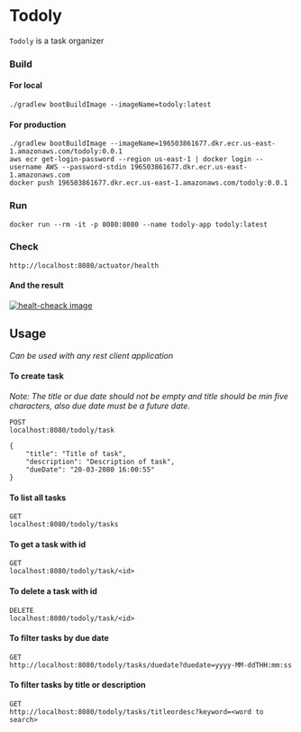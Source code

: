 # Todoly

`Todoly` is a task organizer

### Build
#### For local

```
./gradlew bootBuildImage --imageName=todoly:latest 
```
#### For production

```
./gradlew bootBuildImage --imageName=196503861677.dkr.ecr.us-east-1.amazonaws.com/todoly:0.0.1
aws ecr get-login-password --region us-east-1 | docker login --username AWS --password-stdin 196503861677.dkr.ecr.us-east-1.amazonaws.com
docker push 196503861677.dkr.ecr.us-east-1.amazonaws.com/todoly:0.0.1
```
### Run

```
docker run --rm -it -p 8080:8080 --name todoly-app todoly:latest
```

### Check

```
http://localhost:8080/actuator/health
```

#### And the result

[![healt-cheack image](https://user-images.githubusercontent.com/10801236/114638976-703dd680-9cd5-11eb-9cdd-98c3f7798136.jpg)](https://user-images.githubusercontent.com/10801236/114638976-703dd680-9cd5-11eb-9cdd-98c3f7798136.jpg)

## Usage

*Can be used with any rest client application*

#### To create task

*Note: The title or due date should not be empty and title should be min five characters, also due date must be a future
date.*

```
POST
localhost:8080/todoly/task

{
    "title": "Title of task",
    "description": "Description of task",
    "dueDate": "20-03-2080 16:00:55"
}
```

#### To list all tasks

```
GET
localhost:8080/todoly/tasks
```

#### To get a task with id

```
GET
localhost:8080/todoly/task/<id>
```

#### To delete a task with id

```
DELETE
localhost:8080/todoly/task/<id>
```

#### To filter tasks by due date

```
GET
http://localhost:8080/todoly/tasks/duedate?duedate=yyyy-MM-ddTHH:mm:ss
```

#### To filter tasks by title or description

```
GET
http://localhost:8080/todoly/tasks/titleordesc?keyword=<word to search>
```